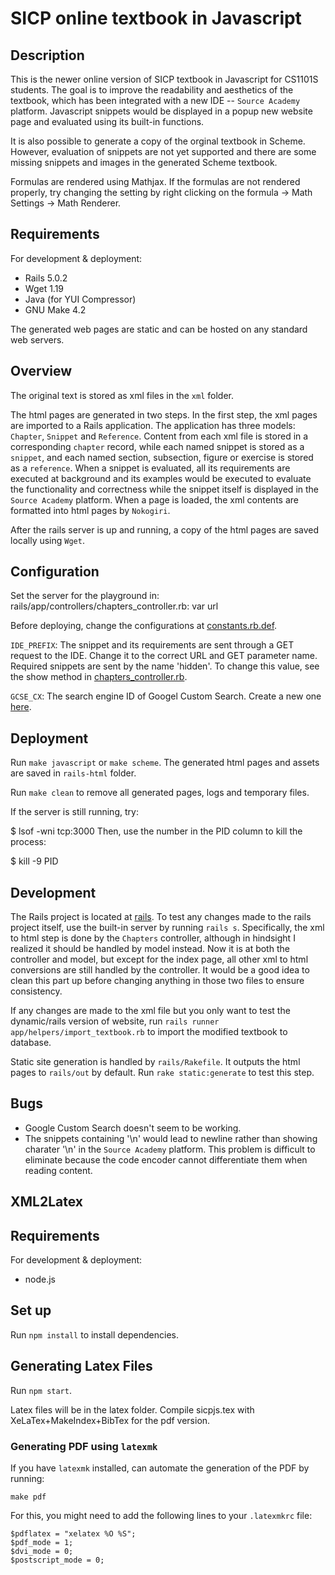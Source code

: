 # SICP online textbook in Javascript

## Description

This is the newer online version of SICP textbook in Javascript for CS1101S students. The goal is to improve the readability and aesthetics of the textbook, which has been integrated with a new IDE -- `Source Academy` platform. Javascript snippets would be displayed in a popup new website page and evaluated using its built-in functions.

It is also possible to generate a copy of the orginal textbook in Scheme. However, evaluation of snippets are not yet supported and there are some missing snippets and images in the generated Scheme textbook.

Formulas are rendered using Mathjax. If the formulas are not rendered properly, try changing the setting by right clicking on the formula -> Math Settings -> Math Renderer.

## Requirements
For development & deployment:

* Rails 5.0.2
* Wget 1.19
* Java (for YUI Compressor)
* GNU Make 4.2

The generated web pages are static and can be hosted on any standard web servers.

## Overview

The original text is stored as xml files in the `xml` folder.

The html pages are generated in two steps. In the first step, the xml pages are imported to a Rails application. The application has three models: `Chapter`, `Snippet` and `Reference`. Content from each xml file is stored in a corresponding `chapter` record, while each named snippet is stored as a `snippet`, and each named section, subsection, figure or exercise is stored as a `reference`. When a snippet is evaluated, all its requirements are executed at background and its examples would be executed to evaluate the functionality and correctness while the snippet itself is displayed in the `Source Academy` platform. When a page is loaded, the xml contents are formatted into html pages by `Nokogiri`.

After the rails server is up and running, a copy of the html pages are saved locally using `Wget`.

## Configuration

Set the server for the playground in: rails/app/controllers/chapters_controller.rb: var url

Before deploying, change the configurations at [constants.rb.def](rails/config/initializers/constants.rb.def).

`IDE_PREFIX`: The snippet and its requirements are sent through a GET request to the IDE. Change it to the correct URL and GET parameter name. Required snippets are sent by the name 'hidden'. To change this value, see the show method in [chapters_controller.rb](rails/app/controllers/chapters_controller.rb).

`GCSE_CX`: The search engine ID of Googel Custom Search. Create a new one [here](https://cse.google.com/cse/create/new).

## Deployment
Run `make javascript` or `make scheme`. The generated html pages and assets are saved in `rails-html` folder.

Run `make clean` to remove all generated pages, logs and temporary files.

If the server is still running, try:

$ lsof -wni tcp:3000
Then, use the number in the PID column to kill the process:

$ kill -9 PID

## Development
The Rails project is located at [rails](rails/). To test any changes made to the rails project itself, use the built-in server by running `rails s`. Specifically, the xml to html step is done by the `Chapters` controller, although in hindsight I realized it should be handled by model instead. Now it is at both the controller and model, but except for the index page, all other xml to html conversions are still handled by the controller. It would be a good idea to clean this part up before changing anything in those two files to ensure consistency.

If any changes are made to the xml file but you only want to test the dynamic/rails version of website, run `rails runner app/helpers/import_textbook.rb` to import the modified textbook to database.

Static site generation is handled by `rails/Rakefile`. It outputs the html pages to `rails/out` by default. Run `rake static:generate` to test this step.

## Bugs
* Google Custom Search doesn't seem to be working.
* The snippets containing '\n' would lead to newline rather than showing charater '\n' in the `Source Academy` platform. This problem is difficult to eliminate because the code encoder cannot differentiate them when reading content.

## XML2Latex

## Requirements
For development & deployment:
* node.js

## Set up
Run `npm install` to install dependencies.

## Generating Latex Files
Run `npm start`.

Latex files will be in the latex folder.
Compile sicpjs.tex with XeLaTex+MakeIndex+BibTex for the pdf version. 

### Generating PDF using `latexmk`
If you have `latexmk` installed, can automate the generation of the PDF by running:
```
make pdf
```
For this, you might need
to add the following lines to your `.latexmkrc` file:
```
$pdflatex = "xelatex %O %S";
$pdf_mode = 1;
$dvi_mode = 0;
$postscript_mode = 0;
```

